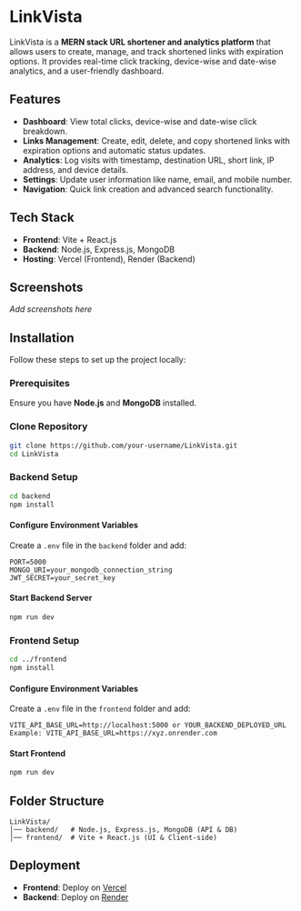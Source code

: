 # LinkVista

LinkVista is a **MERN stack URL shortener and analytics platform** that allows users to create, manage, and track shortened links with expiration options. It provides real-time click tracking, device-wise and date-wise analytics, and a user-friendly dashboard.

## Features

- **Dashboard**: View total clicks, device-wise and date-wise click breakdown.
- **Links Management**: Create, edit, delete, and copy shortened links with expiration options and automatic status updates.
- **Analytics**: Log visits with timestamp, destination URL, short link, IP address, and device details.
- **Settings**: Update user information like name, email, and mobile number.
- **Navigation**: Quick link creation and advanced search functionality.

## Tech Stack

- **Frontend**: Vite + React.js
- **Backend**: Node.js, Express.js, MongoDB
- **Hosting**: Vercel (Frontend), Render (Backend)

## Screenshots

_Add screenshots here_

## Installation

Follow these steps to set up the project locally:

### Prerequisites

Ensure you have **Node.js** and **MongoDB** installed.

### Clone Repository

```bash
git clone https://github.com/your-username/LinkVista.git
cd LinkVista
```

### Backend Setup

```bash
cd backend
npm install
```

#### Configure Environment Variables

Create a `.env` file in the `backend` folder and add:

```
PORT=5000
MONGO_URI=your_mongodb_connection_string
JWT_SECRET=your_secret_key
```

#### Start Backend Server

```bash
npm run dev
```

### Frontend Setup

```bash
cd ../frontend
npm install
```

#### Configure Environment Variables

Create a `.env` file in the `frontend` folder and add:

```
VITE_API_BASE_URL=http://localhost:5000 or YOUR_BACKEND_DEPLOYED_URL
Example: VITE_API_BASE_URL=https://xyz.onrender.com
```

#### Start Frontend

```bash
npm run dev
```

## Folder Structure

```
LinkVista/
│── backend/   # Node.js, Express.js, MongoDB (API & DB)
│── frontend/  # Vite + React.js (UI & Client-side)
```

## Deployment

- **Frontend**: Deploy on [Vercel](https://vercel.com/)
- **Backend**: Deploy on [Render](https://render.com/)
